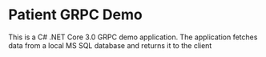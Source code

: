 # Patient GRPC Demo
This is a C# .NET Core 3.0 GRPC demo application. The application fetches data from a local MS SQL database and returns it to the client
